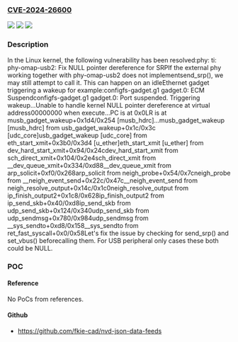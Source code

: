 ### [CVE-2024-26600](https://cve.mitre.org/cgi-bin/cvename.cgi?name=CVE-2024-26600)
![](https://img.shields.io/static/v1?label=Product&message=Linux&color=blue)
![](https://img.shields.io/static/v1?label=Version&message=657b306a7bdf%3C%20486218c11e8d%20&color=brighgreen)
![](https://img.shields.io/static/v1?label=Vulnerability&message=n%2Fa&color=brighgreen)

### Description

In the Linux kernel, the following vulnerability has been resolved:phy: ti: phy-omap-usb2: Fix NULL pointer dereference for SRPIf the external phy working together with phy-omap-usb2 does not implementsend_srp(), we may still attempt to call it. This can happen on an idleEthernet gadget triggering a wakeup for example:configfs-gadget.g1 gadget.0: ECM Suspendconfigfs-gadget.g1 gadget.0: Port suspended. Triggering wakeup...Unable to handle kernel NULL pointer dereference at virtual address00000000 when execute...PC is at 0x0LR is at musb_gadget_wakeup+0x1d4/0x254 [musb_hdrc]...musb_gadget_wakeup [musb_hdrc] from usb_gadget_wakeup+0x1c/0x3c [udc_core]usb_gadget_wakeup [udc_core] from eth_start_xmit+0x3b0/0x3d4 [u_ether]eth_start_xmit [u_ether] from dev_hard_start_xmit+0x94/0x24cdev_hard_start_xmit from sch_direct_xmit+0x104/0x2e4sch_direct_xmit from __dev_queue_xmit+0x334/0xd88__dev_queue_xmit from arp_solicit+0xf0/0x268arp_solicit from neigh_probe+0x54/0x7cneigh_probe from __neigh_event_send+0x22c/0x47c__neigh_event_send from neigh_resolve_output+0x14c/0x1c0neigh_resolve_output from ip_finish_output2+0x1c8/0x628ip_finish_output2 from ip_send_skb+0x40/0xd8ip_send_skb from udp_send_skb+0x124/0x340udp_send_skb from udp_sendmsg+0x780/0x984udp_sendmsg from __sys_sendto+0xd8/0x158__sys_sendto from ret_fast_syscall+0x0/0x58Let's fix the issue by checking for send_srp() and set_vbus() beforecalling them. For USB peripheral only cases these both could be NULL.

### POC

#### Reference
No PoCs from references.

#### Github
- https://github.com/fkie-cad/nvd-json-data-feeds

